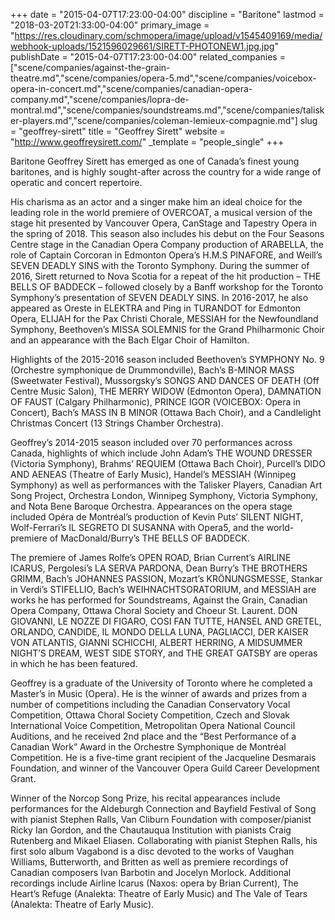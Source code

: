 +++
date = "2015-04-07T17:23:00-04:00"
discipline = "Baritone"
lastmod = "2018-03-20T21:33:00-04:00"
primary_image = "https://res.cloudinary.com/schmopera/image/upload/v1545409169/media/webhook-uploads/1521596029661/SIRETT-PHOTONEW1.jpg.jpg"
publishDate = "2015-04-07T17:23:00-04:00"
related_companies = ["scene/companies/against-the-grain-theatre.md","scene/companies/opera-5.md","scene/companies/voicebox-opera-in-concert.md","scene/companies/canadian-opera-company.md","scene/companies/lopra-de-montral.md","scene/companies/soundstreams.md","scene/companies/talisker-players.md","scene/companies/coleman-lemieux-compagnie.md"]
slug = "geoffrey-sirett"
title = "Geoffrey Sirett"
website = "http://www.geoffreysirett.com/"
_template = "people_single"
+++

Baritone Geoffrey Sirett has emerged as one of Canada’s finest young baritones, and is highly sought-after across the country for a wide range of operatic and concert repertoire.

His charisma as an actor and a singer make him an ideal choice for the leading role in the world premiere of OVERCOAT, a musical version of the stage hit presented by Vancouver Opera, CanStage and Tapestry Opera in the spring of 2018. This season also includes his debut on the Four Seasons Centre stage in the Canadian Opera Company production of ARABELLA, the role of Captain Corcoran in Edmonton Opera’s H.M.S PINAFORE, and Weill’s SEVEN DEADLY SINS with the Toronto Symphony. During the summer of 2016, Sirett returned to Nova Scotia for a repeat of the hit production – THE BELLS OF BADDECK – followed closely by a Banff workshop for the Toronto Symphony’s presentation of SEVEN DEADLY SINS. In 2016-2017, he also appeared as Oreste in ELEKTRA and Ping in TURANDOT for Edmonton Opera, ELIJAH for the Pax Christi Chorale, MESSIAH for the Newfoundland Symphony, Beethoven’s MISSA SOLEMNIS for the Grand Philharmonic Choir and an appearance with the Bach Elgar Choir of Hamilton.

Highlights of the 2015-2016 season included Beethoven’s SYMPHONY No. 9 (Orchestre symphonique de Drummondville), Bach’s B-MINOR MASS (Sweetwater Festival), Mussorgsky’s SONGS AND DANCES OF DEATH (Off Centre Music Salon), THE MERRY WIDOW (Edmonton Opera), DAMNATION OF FAUST (Calgary Philharmonic), PRINCE IGOR (VOICEBOX: Opera in Concert), Bach’s MASS IN B MINOR (Ottawa Bach Choir), and a Candlelight Christmas Concert (13 Strings Chamber Orchestra).

Geoffrey’s 2014-2015 season included over 70 performances across Canada, highlights of which include John Adam’s THE WOUND DRESSER (Victoria Symphony), Brahms’ REQUIEM (Ottawa Bach Choir), Purcell’s DIDO AND AENEAS (Theatre of Early Music), Handel’s MESSIAH (Winnipeg Symphony) as well as performances with the Talisker Players, Canadian Art Song Project, Orchestra London, Winnipeg Symphony, Victoria Symphony, and Nota Bene Baroque Orchestra. Appearances on the opera stage included Opéra de Montréal’s production of Kevin Puts’ SILENT NIGHT, Wolf-Ferrari’s IL SEGRETO DI SUSANNA with Opera5, and the world-premiere of MacDonald/Burry’s THE BELLS OF BADDECK.

The premiere of James Rolfe’s OPEN ROAD, Brian Current’s AIRLINE ICARUS, Pergolesi’s LA SERVA PARDONA, Dean Burry’s THE BROTHERS GRIMM, Bach’s JOHANNES PASSION, Mozart’s KRÖNUNGSMESSE, Stankar in Verdi’s STIFELLIO, Bach’s WEIHNACHTSORATORIUM, and MESSIAH are works he has performed for Soundstreams, Against the Grain, Canadian Opera Company, Ottawa Choral Society and Choeur St. Laurent. DON GIOVANNI, LE NOZZE DI FIGARO, COSI FAN TUTTE, HANSEL AND GRETEL, ORLANDO, CANDIDE, IL MONDO DELLA LUNA, PAGLIACCI, DER KAISER VON ATLANTIS, GIANNI SCHICCHI, ALBERT HERRING, A MIDSUMMER NIGHT’S DREAM, WEST SIDE STORY, and THE GREAT GATSBY are operas in which he has been featured.

Geoffrey is a graduate of the University of Toronto where he completed a Master’s in Music (Opera). He is the winner of awards and prizes from a number of competitions including the Canadian Conservatory Vocal Competition, Ottawa Choral Society Competition, Czech and Slovak International Voice Competition, Metropolitan Opera National Council Auditions, and he received 2nd place and the “Best Performance of a Canadian Work” Award in the Orchestre Symphonique de Montréal Competition. He is a five-time grant recipient of the Jacqueline Desmarais Foundation, and winner of the Vancouver Opera Guild Career Development Grant.

Winner of the Norcop Song Prize, his recital appearances include performances for the Aldeburgh Connection and Bayfield Festival of Song with pianist Stephen Ralls, Van Cliburn Foundation with composer/pianist Ricky Ian Gordon, and the Chautauqua Institution with pianists Craig Rutenberg and Mikael Eliasen. Collaborating with pianist Stephen Ralls, his first solo album Vagabond is a disc devoted to the works of Vaughan Williams, Butterworth, and Britten as well as premiere recordings of Canadian composers Ivan Barbotin and Jocelyn Morlock. Additional recordings include Airline Icarus (Naxos: opera by Brian Current), The Heart’s Refuge (Analekta: Theatre of Early Music) and The Vale of Tears (Analekta: Theatre of Early Music).
